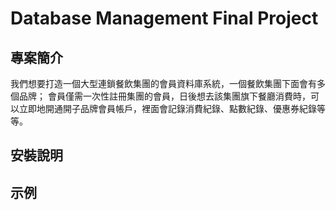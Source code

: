 # Database Management Final Project

## 專案簡介

我們想要打造一個大型連鎖餐飲集團的會員資料庫系統，一個餐飲集團下面會有多個品牌；
會員僅需一次性註冊集團的會員，日後想去該集團旗下餐廳消費時，可以立即地開通開子品牌會員帳戶，裡面會記錄消費紀錄、點數紀錄、優惠券紀錄等等。

## 安裝說明

## 示例
